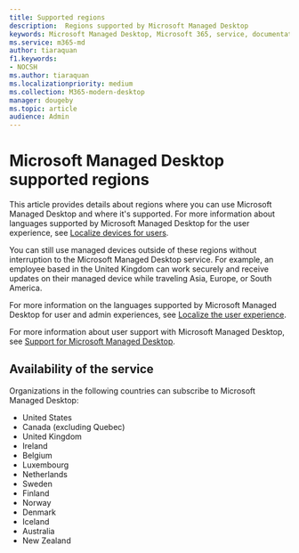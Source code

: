 ```yaml
---
title: Supported regions 
description:  Regions supported by Microsoft Managed Desktop
keywords: Microsoft Managed Desktop, Microsoft 365, service, documentation
ms.service: m365-md
author: tiaraquan
f1.keywords:
- NOCSH
ms.author: tiaraquan
ms.localizationpriority: medium
ms.collection: M365-modern-desktop
manager: dougeby
ms.topic: article
audience: Admin
---
```


# Microsoft Managed Desktop supported regions

This article provides details about regions where you can use Microsoft Managed Desktop and where it's supported. For more information about languages supported by Microsoft Managed Desktop for the user experience, see [Localize devices for users](../get-started/localization.md).

You can still use managed devices outside of these regions without interruption to the Microsoft Managed Desktop service. For example, an employee based in the United Kingdom can work securely and receive updates on their managed device while traveling Asia, Europe, or South America.

For more information on the languages supported by Microsoft Managed Desktop for user and admin experiences, see [Localize the user experience](../get-started/localization.md).

For more information about user support with Microsoft Managed Desktop, see [Support for Microsoft Managed Desktop](support.md).

## Availability of the service

Organizations in the following countries can subscribe to Microsoft Managed Desktop:

- United States
- Canada (excluding Quebec)
- United Kingdom
- Ireland
- Belgium
- Luxembourg
- Netherlands
- Sweden
- Finland
- Norway
- Denmark
- Iceland
- Australia
- New Zealand

